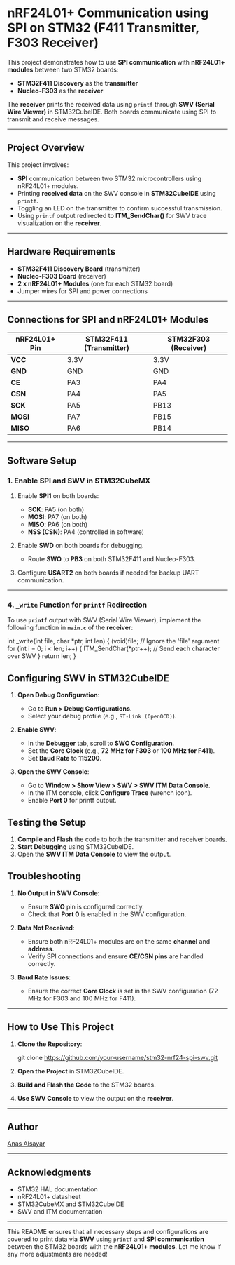 
# **nRF24L01+ Communication using SPI on STM32 (F411 Transmitter, F303 Receiver)**

This project demonstrates how to use **SPI communication** with **nRF24L01+ modules** between two STM32 boards:  
- **STM32F411 Discovery** as the **transmitter**  
- **Nucleo-F303** as the **receiver**

The **receiver** prints the received data using `printf` through **SWV (Serial Wire Viewer)** in STM32CubeIDE. Both boards communicate using SPI to transmit and receive messages.

---

## **Project Overview**

This project involves:

- **SPI** communication between two STM32 microcontrollers using nRF24L01+ modules.
- Printing **received data** on the SWV console in **STM32CubeIDE** using `printf`.
- Toggling an LED on the transmitter to confirm successful transmission.
- Using `printf` output redirected to **ITM_SendChar()** for SWV trace visualization on the **receiver**.

---

## **Hardware Requirements**

- **STM32F411 Discovery Board** (transmitter)
- **Nucleo-F303 Board** (receiver)
- **2 x nRF24L01+ Modules** (one for each STM32 board)
- Jumper wires for SPI and power connections

---

## **Connections for SPI and nRF24L01+ Modules**

| **nRF24L01+ Pin** | **STM32F411 (Transmitter)** | **STM32F303 (Receiver)** |
|-------------------|-----------------------------|--------------------------|
| **VCC**           | 3.3V                        | 3.3V                     |
| **GND**           | GND                         | GND                      |
| **CE**            | PA3                         | PA4                      |
| **CSN**           | PA4                         | PA5                      |
| **SCK**           | PA5                         | PB13                     |
| **MOSI**          | PA7                         | PB15                     |
| **MISO**          | PA6                         | PB14                     |

---

## **Software Setup**

### 1. **Enable SPI and SWV in STM32CubeMX**

1. Enable **SPI1** on both boards:
   - **SCK**: PA5 (on both)
   - **MOSI**: PA7 (on both)
   - **MISO**: PA6 (on both)
   - **NSS (CSN)**: PA4 (controlled in software)

2. Enable **SWD** on both boards for debugging.  
   - Route **SWO** to **PB3** on both STM32F411 and Nucleo-F303.

3. Configure **USART2** on both boards if needed for backup UART communication.

---

### 4. **`_write` Function for `printf` Redirection**

To use **`printf`** output with SWV (Serial Wire Viewer), implement the following function in **`main.c`** of the **receiver**:

int _write(int file, char *ptr, int len)
{
    (void)file;  // Ignore the 'file' argument
    for (int i = 0; i < len; i++)
    {
        ITM_SendChar(*ptr++);  // Send each character over SWV
    }
    return len;
}



## **Configuring SWV in STM32CubeIDE**

1. **Open Debug Configuration**:
   - Go to **Run > Debug Configurations**.
   - Select your debug profile (e.g., `ST-Link (OpenOCD)`).

2. **Enable SWV**:
   - In the **Debugger** tab, scroll to **SWO Configuration**.
   - Set the **Core Clock** (e.g., **72 MHz for F303** or **100 MHz for F411**).
   - Set **Baud Rate** to **115200**.

3. **Open the SWV Console**:
   - Go to **Window > Show View > SWV > SWV ITM Data Console**.
   - In the ITM console, click **Configure Trace** (wrench icon).
   - Enable **Port 0** for printf output.



## **Testing the Setup**

1. **Compile and Flash** the code to both the transmitter and receiver boards.
2. **Start Debugging** using STM32CubeIDE.
3. Open the **SWV ITM Data Console** to view the output.


## **Troubleshooting**

1. **No Output in SWV Console**:
   - Ensure **SWO** pin is configured correctly.
   - Check that **Port 0** is enabled in the SWV configuration.

2. **Data Not Received**:
   - Ensure both nRF24L01+ modules are on the same **channel** and **address**.
   - Verify SPI connections and ensure **CE/CSN pins** are handled correctly.

3. **Baud Rate Issues**:
   - Ensure the correct **Core Clock** is set in the SWV configuration (72 MHz for F303 and 100 MHz for F411).

---



## **How to Use This Project**

1. **Clone the Repository**:

   git clone https://github.com/your-username/stm32-nrf24-spi-swv.git

2. **Open the Project** in STM32CubeIDE.

3. **Build and Flash the Code** to the STM32 boards.

4. **Use SWV Console** to view the output on the **receiver**.


---

## **Author**

[Anas Alsayar](https://github.com/anasalsayar)

---

## **Acknowledgments**

- STM32 HAL documentation
- nRF24L01+ datasheet
- STM32CubeMX and STM32CubeIDE
- SWV and ITM documentation

---

This README ensures that all necessary steps and configurations are covered to print data via **SWV** using `printf` and **SPI communication** between the STM32 boards with the **nRF24L01+ modules**. Let me know if any more adjustments are needed!
